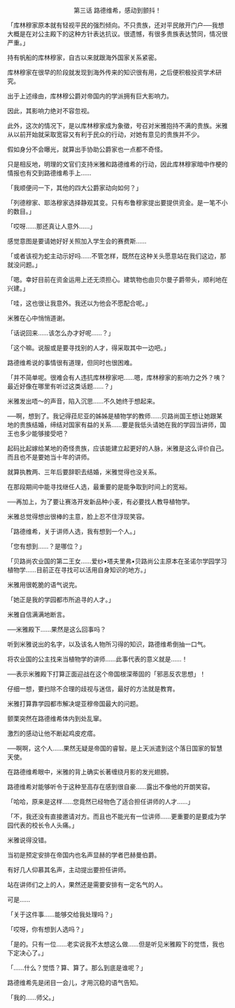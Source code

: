 <p align="center">第三话 路德维希，感动到颤抖！</p>

「库林穆家原本就有轻视平民的强烈倾向。不只贵族，还对平民敞开门户──我想大概是在对公主殿下的这种方针表达抗议。很遗憾，有很多贵族表达赞同，情况很严重。」

持有帆船的库林穆家，自古以来就跟海外国家关系紧密。

库林穆家在很早的阶段就发现到海外传来的知识很有用，之后便积极投资学术研究。

出于上述缘由，库林穆公爵对帝国内的学派拥有巨大影响力。

因此，其影响力绝对不容忽视。

此外，这次的情况下，是以库林穆家成为象徵，号召对米雅抱持不满的贵族。米雅从以前开始就采取宽容又有利于民众的行动，对她有意见的贵族并不少。

假如身分不会曝光，就算出手协助公爵家也一点都不奇怪。

只是相反地，明理的文官们支持米雅和路德维希的行动，因此库林穆家暗中作梗的情报也有交到路德维希手上……

「我顺便问一下，其他的四大公爵家动向如何？」

「列德穆家、耶洛穆家选择静观其变。只有布鲁穆家提出要提供资金。是一笔不小的数目。」

「哎呀……那还真让人意外……」

感觉意图是要请她好好关照加入学生会的赛费斯……

「或者该视为蛇主动示好吗……不管怎样，既然在这种关头愿意站在我们这边，那就没问题。」

「嗯。幸好目前在资金运用上还无须担心。建筑物也由贝尔曼子爵带头，顺利地在兴建。」

「哇，这也很让我意外。我还以为他会不愿配合呢。」

米雅在心中悄悄道谢。

「话说回来……该怎么办才好呢……？」

「这个嘛。说服或是要寻找别的人才，得采取其中一边吧。」

路德维希说的事情很有道理，但同时也很困难。

「并不简单呢。很难会有人违抗库林穆家吧……嗯，库林穆家的影响力之外？咦？最近好像在哪里有听过这类话题……？」

米雅发出唔～的声音，陷入沉思……不久她终于想起来。

──啊，想到了。我记得菈尼亚的姊姊是植物学的教师……贝路尚国王想让她跟某地的贵族结婚，缔结对国家有益的关系……要是我低头请她在我的学园当讲师，国王也多少能够接受吧？

起码比起嫁给某地的奇怪贵族，应该能建立起更好的人脉，米雅是这么评价自己。而且也不是要她当十年的讲师。

就算执教两、三年后要辞职去结婚，米雅觉得也没关系。

在那段期间中能寻找继任人选，最重要的是能争取到时间上的宽裕。

──再加上，为了要让赛洛开发新品种小麦，有必要找人教导植物学。

米雅总觉得想出很棒的主意，脸上忍不住浮现笑容。

「路德维希，关于讲师人选，我有想到一个人。」

「您有想到……？是哪位？」

「贝路尚农业国的第二王女……爱纱•塔夫里弗•贝路尚公主原本在圣诺尔学园学习植物学……目前正在寻找可以活用自身知识的地方。」

米雅用很乾脆的语气说完。

「她正是我的学园都市所追寻的人才。」

米雅自信满满地断言。

──米雅殿下……果然是这么回事吗？

听到米雅说出的名字，以及该名人物所习得的知识，路德维希倒抽一口气。

将农业国的公主找来当植物学的讲师……此事代表的意义就是……！

──表示米雅殿下打算正面迎战在这个帝国根深蒂固的「邪恶反农思想」！

仔细一想，要扫除不合理的歧视与迷信，最好的方法就是教育。

米雅打算靠学园都市解决堤亚穆帝国最大的问题。

颤栗突然在路德维希体内到处乱窜。

激烈的感动让他不断起鸡皮疙瘩。

──啊啊，这个人……果然无疑是帝国的睿智。是上天派遣到这个落日国家的智慧天使。

在路德维希眼中，米雅的背上确实长著缠绕月影的发光翅膀。

路德维希对能够听令于这种至高存在感到很自豪……露出不像他的开朗笑容。

「哈哈，原来是这样……您竟然已经物色了适合担任讲师的人才……」

「不，我还没有直接邀请对方。而且也不能光有一位讲师……更重要的是要成为学园代表的校长令人头痛。」

米雅说得没错。

当初是预定安排在帝国内也名声显赫的学者巴赫曼伯爵。

有好几人仰慕其名声，主动提出要担任讲师。

站在讲师们之上的人，果然还是需要安排有一定名气的人。

可是……

「关于这件事……能够交给我处理吗？」

「哎呀，你有想到人选吗？」

「是的。只有一位……老实说我不太想这么做……但是听见米雅殿下的觉悟，我也下定决心了。」

「……什么？觉悟？算、算了。那么到底是谁呢？」

路德维希先是闭目一会儿，才用沉稳的语气告知。

「我的……师父。」

